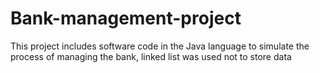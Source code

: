 # Bank-management-project
This project includes software code in the Java language to simulate the process of managing the bank,
linked list was used not to store data
